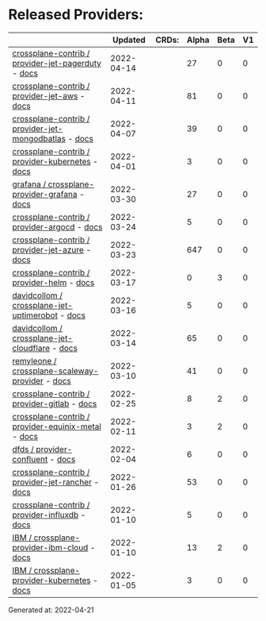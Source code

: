 # Released Providers:

||Updated|CRDs:|Alpha|Beta|V1|
|---|---|---|---|---|---|
|[crossplane-contrib / provider-jet-pagerduty](https://github.com/crossplane-contrib/provider-jet-pagerduty) - [docs](https://doc.crds.dev/github.com/crossplane-contrib/provider-jet-pagerduty@v0.2.0)|2022-04-14||27|0|0|
|[crossplane-contrib / provider-jet-aws](https://github.com/crossplane-contrib/provider-jet-aws) - [docs](https://doc.crds.dev/github.com/crossplane-contrib/provider-jet-aws@v0.4.2)|2022-04-11||81|0|0|
|[crossplane-contrib / provider-jet-mongodbatlas](https://github.com/crossplane-contrib/provider-jet-mongodbatlas) - [docs](https://doc.crds.dev/github.com/crossplane-contrib/provider-jet-mongodbatlas@v0.2.1)|2022-04-07||39|0|0|
|[crossplane-contrib / provider-kubernetes](https://github.com/crossplane-contrib/provider-kubernetes) - [docs](https://doc.crds.dev/github.com/crossplane-contrib/provider-kubernetes@v0.3.0)|2022-04-01||3|0|0|
|[grafana / crossplane-provider-grafana](https://github.com/grafana/crossplane-provider-grafana) - [docs](https://doc.crds.dev/github.com/grafana/crossplane-provider-grafana@v0.1.0)|2022-03-30||27|0|0|
|[crossplane-contrib / provider-argocd](https://github.com/crossplane-contrib/provider-argocd) - [docs](https://doc.crds.dev/github.com/crossplane-contrib/provider-argocd@v0.1.0)|2022-03-24||5|0|0|
|[crossplane-contrib / provider-jet-azure](https://github.com/crossplane-contrib/provider-jet-azure) - [docs](https://doc.crds.dev/github.com/crossplane-contrib/provider-jet-azure@v0.9.0-preview)|2022-03-23||647|0|0|
|[crossplane-contrib / provider-helm](https://github.com/crossplane-contrib/provider-helm) - [docs](https://doc.crds.dev/github.com/crossplane-contrib/provider-helm@v0.10.0)|2022-03-17||0|3|0|
|[davidcollom / crossplane-jet-uptimerobot](https://github.com/davidcollom/crossplane-jet-uptimerobot) - [docs](https://doc.crds.dev/github.com/davidcollom/crossplane-jet-uptimerobot@0.0.1)|2022-03-16||5|0|0|
|[davidcollom / crossplane-jet-cloudflare](https://github.com/davidcollom/crossplane-jet-cloudflare) - [docs](https://doc.crds.dev/github.com/davidcollom/crossplane-jet-cloudflare@0.0.1)|2022-03-14||65|0|0|
|[remyleone / crossplane-scaleway-provider](https://github.com/remyleone/crossplane-scaleway-provider) - [docs](https://doc.crds.dev/github.com/remyleone/crossplane-scaleway-provider@v0.0.1)|2022-03-10||41|0|0|
|[crossplane-contrib / provider-gitlab](https://github.com/crossplane-contrib/provider-gitlab) - [docs](https://doc.crds.dev/github.com/crossplane-contrib/provider-gitlab@v0.2.0)|2022-02-25||8|2|0|
|[crossplane-contrib / provider-equinix-metal](https://github.com/crossplane-contrib/provider-equinix-metal) - [docs](https://doc.crds.dev/github.com/crossplane-contrib/provider-equinix-metal@v0.0.11)|2022-02-11||3|2|0|
|[dfds / provider-confluent](https://github.com/dfds/provider-confluent) - [docs](https://doc.crds.dev/github.com/dfds/provider-confluent@v0.0.4)|2022-02-04||6|0|0|
|[crossplane-contrib / provider-jet-rancher](https://github.com/crossplane-contrib/provider-jet-rancher) - [docs](https://doc.crds.dev/github.com/crossplane-contrib/provider-jet-rancher@v0.1.0)|2022-01-26||53|0|0|
|[crossplane-contrib / provider-influxdb](https://github.com/crossplane-contrib/provider-influxdb) - [docs](https://doc.crds.dev/github.com/crossplane-contrib/provider-influxdb@v0.1.2)|2022-01-10||5|0|0|
|[IBM / crossplane-provider-ibm-cloud](https://github.com/IBM/crossplane-provider-ibm-cloud) - [docs](https://doc.crds.dev/github.com/IBM/crossplane-provider-ibm-cloud@v1.5.0)|2022-01-10||13|2|0|
|[IBM / crossplane-provider-kubernetes](https://github.com/IBM/crossplane-provider-kubernetes) - [docs](https://doc.crds.dev/github.com/IBM/crossplane-provider-kubernetes@v1.5.0)|2022-01-05||3|0|0|

Generated at: 2022-04-21